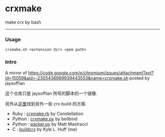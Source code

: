 crxmake
=======

make crx by bash

----------------------

### Usage

```
crxmake.sh <extension dir> <pem path>
```

### Intro

A mirror of https://code.google.com/p/chromium/issues/attachmentText?id=15059&aid=-2305436989939443553&name=crxmake.sh posted by jaysoffian

这个仓库只是 jaysoffian 所写的脚本的一个镜像.

另外从[这里](https://curetheitch.com/projects/buildcrx/other-building-utilities/)找到另外一些 crx build 的方案.

* Ruby : [crxmake.rb](http://github.com/Constellation/crxmake) by Constellation
* Python : [crxmake.py](http://github.com/bellbind/crxmake-python) by bellbind
* Python : [packer.py](http://grack.com/blog/2009/11/09/packing-chrome-extensions-in-python/) by Matt Mastracci
* C : [buildcrx](https://curetheitch.com/projects/buildcrx) by Kyle L. Huff (me)


